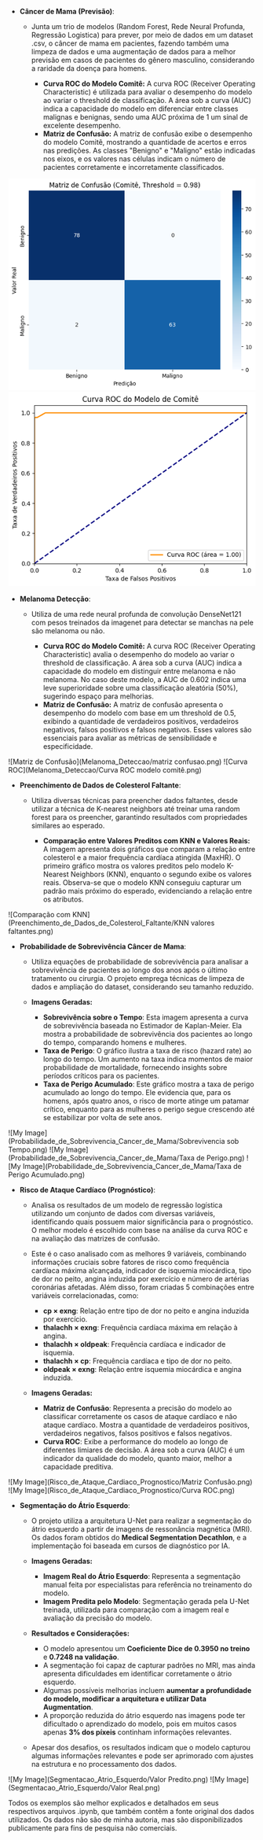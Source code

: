 
- **Câncer de Mama (Previsão)**:
    - Junta um trio de modelos (Random Forest, Rede Neural Profunda, Regressão Logistica) para prever, por meio de dados em um dataset .csv, o câncer de mama em pacientes, fazendo também uma limpeza de dados e uma augmentação de dados para a melhor previsão em casos de pacientes do gênero masculino, considerando a raridade da doença para homens.

      - **Curva ROC do Modelo Comitê:** A curva ROC (Receiver Operating Characteristic) é utilizada para avaliar o desempenho do modelo ao variar o threshold de classificação. A área sob a curva (AUC) indica a capacidade do modelo em diferenciar entre classes malignas e benignas, sendo uma AUC próxima de 1 um sinal de excelente desempenho.
      - **Matriz de Confusão:** A matriz de confusão exibe o desempenho do modelo Comitê, mostrando a quantidade de acertos e erros nas predições. As classes "Benigno" e "Maligno" estão indicadas nos eixos, e os valores nas células indicam o número de pacientes corretamente e incorretamente classificados.

![Matriz de Confusão](Cancer_de_Mama_Previsao/Matriz_Confusao.png)
![Curva ROC](Cancer_de_Mama_Previsao/Curva_ROC.png)


- **Melanoma Detecção**:
     - Utiliza de uma rede neural profunda de convolução DenseNet121 com pesos treinados da imagenet para detectar se manchas na pele são melanoma ou não.

       - **Curva ROC do Modelo Comitê:** A curva ROC (Receiver Operating Characteristic) avalia o desempenho do modelo ao variar o threshold de classificação. A área sob a curva (AUC) indica a capacidade do modelo em distinguir entre melanoma e não melanoma. No caso deste modelo, a AUC de 0.602 indica uma leve superioridade sobre uma classificação aleatória (50%), sugerindo espaço para melhorias.
       - **Matriz de Confusão:** A matriz de confusão apresenta o desempenho do modelo com base em um threshold de 0.5, exibindo a quantidade de verdadeiros positivos, verdadeiros negativos, falsos positivos e falsos negativos. Esses valores são essenciais para avaliar as métricas de sensibilidade e especificidade.

![Matriz de Confusão](Melanoma_Deteccao/matriz confusao.png)
![Curva ROC](Melanoma_Deteccao/Curva ROC modelo comitê.png)


- **Preenchimento de Dados de Colesterol Faltante**:
     - Utiliza diversas técnicas para preencher dados faltantes, desde utilizar a técnica de K-nearest neighbors até treinar uma random forest para os preencher, garantindo resultados com propriedades similares ao esperado.

       - **Comparação entre Valores Preditos com KNN e Valores Reais:** A imagem apresenta dois gráficos que comparam a relação entre colesterol e a maior frequência cardíaca atingida (MaxHR). O primeiro gráfico mostra os valores preditos pelo modelo K-Nearest Neighbors (KNN), enquanto o segundo exibe os valores reais. Observa-se que o modelo KNN conseguiu capturar um padrão mais próximo do esperado, evidenciando a relação entre os atributos.

![Comparação com KNN](Preenchimento_de_Dados_de_Colesterol_Faltante/KNN valores faltantes.png)


- **Probabilidade de Sobrevivência Câncer de Mama**:
  - Utiliza equações de probabilidade de sobrevivência para analisar a sobrevivência de pacientes ao longo dos anos após o último tratamento ou cirurgia. O projeto emprega técnicas de limpeza de dados e ampliação do dataset, considerando seu tamanho reduzido.

  - **Imagens Geradas:**
    - **Sobrevivência sobre o Tempo**: Esta imagem apresenta a curva de sobrevivência baseada no Estimador de Kaplan-Meier. Ela mostra a probabilidade de sobrevivência dos pacientes ao longo do tempo, comparando homens e mulheres. 
    - **Taxa de Perigo**: O gráfico ilustra a taxa de risco (hazard rate) ao longo do tempo. Um aumento na taxa indica momentos de maior probabilidade de mortalidade, fornecendo insights sobre períodos críticos para os pacientes.
    - **Taxa de Perigo Acumulado**: Este gráfico mostra a taxa de perigo acumulado ao longo do tempo. Ele evidencia que, para os homens, após quatro anos, o risco de morte atinge um patamar crítico, enquanto para as mulheres o perigo segue crescendo até se estabilizar por volta de sete anos.

![My Image](Probabilidade_de_Sobrevivencia_Cancer_de_Mama/Sobrevivencia sob Tempo.png)
![My Image](Probabilidade_de_Sobrevivencia_Cancer_de_Mama/Taxa de Perigo.png)
![My Image](Probabilidade_de_Sobrevivencia_Cancer_de_Mama/Taxa de Perigo Acumulado.png)

- **Risco de Ataque Cardíaco (Prognóstico)**:
  - Analisa os resultados de um modelo de regressão logística utilizando um conjunto de dados com diversas variáveis, identificando quais possuem maior significância para o prognóstico. O melhor modelo é escolhido com base na análise da curva ROC e na avaliação das matrizes de confusão. 
  - Este é o caso analisado com as melhores 9 variáveis, combinando informações cruciais sobre fatores de risco como frequência cardíaca máxima alcançada, indicador de isquemia miocárdica, tipo de dor no peito, angina induzida por exercício e número de artérias coronárias afetadas. Além disso, foram criadas 5 combinações entre variáveis correlacionadas, como:
    - **cp × exng**: Relação entre tipo de dor no peito e angina induzida por exercício.
    - **thalachh × exng**: Frequência cardíaca máxima em relação à angina.
    - **thalachh × oldpeak**: Frequência cardíaca e indicador de isquemia.
    - **thalachh × cp**: Frequência cardíaca e tipo de dor no peito.
    - **oldpeak × exng**: Relação entre isquemia miocárdica e angina induzida.

  - **Imagens Geradas:**
    - **Matriz de Confusão**: Representa a precisão do modelo ao classificar corretamente os casos de ataque cardíaco e não ataque cardíaco. Mostra a quantidade de verdadeiros positivos, verdadeiros negativos, falsos positivos e falsos negativos.
    - **Curva ROC**: Exibe a performance do modelo ao longo de diferentes limiares de decisão. A área sob a curva (AUC) é um indicador da qualidade do modelo, quanto maior, melhor a capacidade preditiva.

![My Image](Risco_de_Ataque_Cardiaco_Prognostico/Matriz Confusão.png)
![My Image](Risco_de_Ataque_Cardiaco_Prognostico/Curva ROC.png)


- **Segmentação do Átrio Esquerdo**:
  - O projeto utiliza a arquitetura U-Net para realizar a segmentação do átrio esquerdo a partir de imagens de ressonância magnética (MRI). Os dados foram obtidos do **Medical Segmentation Decathlon**, e a implementação foi baseada em cursos de diagnóstico por IA.

  - **Imagens Geradas:**
    - **Imagem Real do Átrio Esquerdo**: Representa a segmentação manual feita por especialistas para referência no treinamento do modelo.
    - **Imagem Predita pelo Modelo**: Segmentação gerada pela U-Net treinada, utilizada para comparação com a imagem real e avaliação da precisão do modelo.

  - **Resultados e Considerações:**
    - O modelo apresentou um **Coeficiente Dice de 0.3950 no treino** e **0.7248 na validação**.
    - A segmentação foi capaz de capturar padrões no MRI, mas ainda apresenta dificuldades em identificar corretamente o átrio esquerdo.
    - Algumas possíveis melhorias incluem **aumentar a profundidade do modelo, modificar a arquitetura e utilizar Data Augmentation**.
    - A proporção reduzida do átrio esquerdo nas imagens pode ter dificultado o aprendizado do modelo, pois em muitos casos apenas **3% dos píxeis** continham informações relevantes.

  - Apesar dos desafios, os resultados indicam que o modelo capturou algumas informações relevantes e pode ser aprimorado com ajustes na estrutura e no processamento dos dados.


![My Image](Segmentacao_Atrio_Esquerdo/Valor Predito.png)
![My Image](Segmentacao_Atrio_Esquerdo/Valor Real.png)


Todos os exemplos são melhor explicados e detalhados em seus respectivos arquivos .ipynb, que também contêm a fonte original dos dados utilizados. Os dados não são de minha autoria, mas são disponibilizados publicamente para fins de pesquisa não comerciais.
